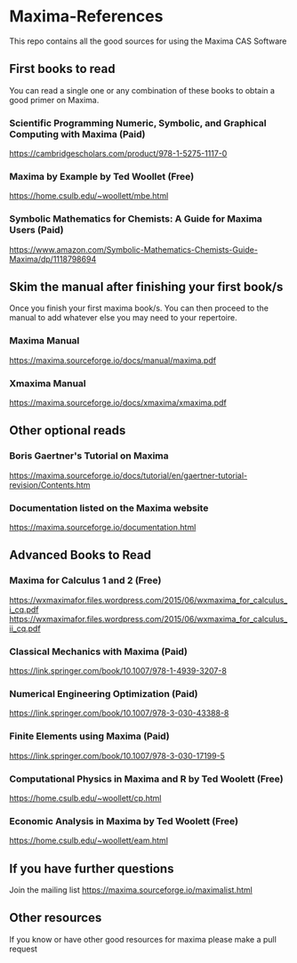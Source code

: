# Maxima-References
This repo contains all the good sources for using the Maxima CAS Software

## First books to read
You can read a single one or any combination of these books to obtain a good primer on Maxima.

### Scientific Programming Numeric, Symbolic, and Graphical Computing with Maxima (Paid)
https://cambridgescholars.com/product/978-1-5275-1117-0

### Maxima by Example by Ted Woollet (Free)
https://home.csulb.edu/~woollett/mbe.html

### Symbolic Mathematics for Chemists: A Guide for Maxima Users (Paid)
https://www.amazon.com/Symbolic-Mathematics-Chemists-Guide-Maxima/dp/1118798694

## Skim the manual after finishing your first book/s
Once you finish your first maxima book/s. You can then proceed to the manual to add whatever else you may need to your repertoire.
### Maxima Manual
https://maxima.sourceforge.io/docs/manual/maxima.pdf

### Xmaxima Manual
https://maxima.sourceforge.io/docs/xmaxima/xmaxima.pdf

## Other optional reads

### Boris Gaertner's Tutorial on Maxima
https://maxima.sourceforge.io/docs/tutorial/en/gaertner-tutorial-revision/Contents.htm

### Documentation listed on the Maxima website
https://maxima.sourceforge.io/documentation.html

## Advanced Books to Read

### Maxima for Calculus 1 and 2 (Free)
https://wxmaximafor.files.wordpress.com/2015/06/wxmaxima_for_calculus_i_cq.pdf
https://wxmaximafor.files.wordpress.com/2015/06/wxmaxima_for_calculus_ii_cq.pdf

### Classical Mechanics with Maxima (Paid)
https://link.springer.com/book/10.1007/978-1-4939-3207-8

### Numerical Engineering Optimization (Paid)
https://link.springer.com/book/10.1007/978-3-030-43388-8

### Finite Elements using Maxima (Paid)
https://link.springer.com/book/10.1007/978-3-030-17199-5

### Computational Physics in Maxima and R by Ted Woolett (Free)
https://home.csulb.edu/~woollett/cp.html

### Economic Analysis in Maxima by Ted Woolett (Free)
https://home.csulb.edu/~woollett/eam.html

## If you have further questions
Join the mailing list
https://maxima.sourceforge.io/maximalist.html

## Other resources
If you know or have other good resources for maxima please make a pull request
